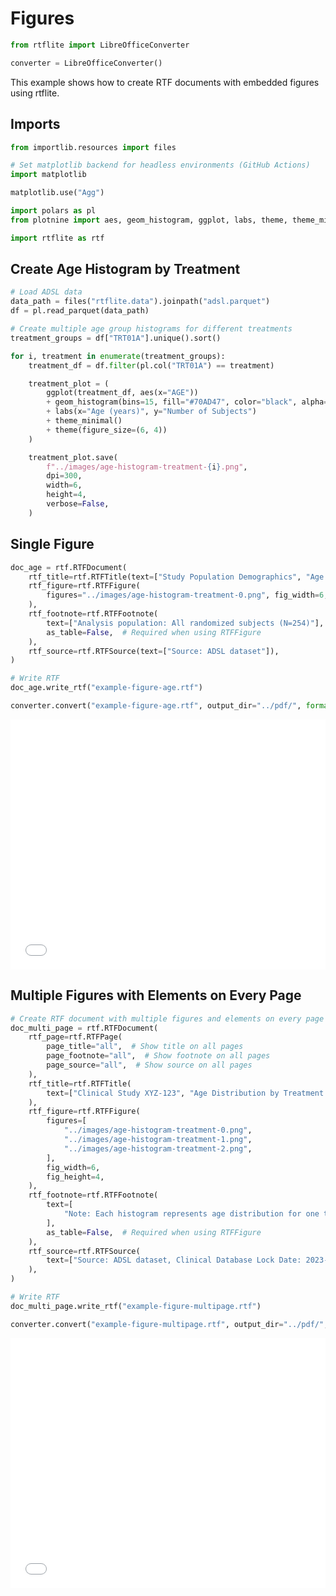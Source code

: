 # Figures

```python exec="on" session="default"
from rtflite import LibreOfficeConverter

converter = LibreOfficeConverter()
```

This example shows how to create RTF documents with embedded figures using rtflite.

## Imports

```python exec="on" source="above" session="default"
from importlib.resources import files

# Set matplotlib backend for headless environments (GitHub Actions)
import matplotlib

matplotlib.use("Agg")

import polars as pl
from plotnine import aes, geom_histogram, ggplot, labs, theme, theme_minimal

import rtflite as rtf
```

## Create Age Histogram by Treatment

```python exec="on" source="above" session="default"
# Load ADSL data
data_path = files("rtflite.data").joinpath("adsl.parquet")
df = pl.read_parquet(data_path)
```

```python exec="on" source="above" session="default" workdir="docs/articles/images/"
# Create multiple age group histograms for different treatments
treatment_groups = df["TRT01A"].unique().sort()

for i, treatment in enumerate(treatment_groups):
    treatment_df = df.filter(pl.col("TRT01A") == treatment)

    treatment_plot = (
        ggplot(treatment_df, aes(x="AGE"))
        + geom_histogram(bins=15, fill="#70AD47", color="black", alpha=0.7)
        + labs(x="Age (years)", y="Number of Subjects")
        + theme_minimal()
        + theme(figure_size=(6, 4))
    )

    treatment_plot.save(
        f"../images/age-histogram-treatment-{i}.png",
        dpi=300,
        width=6,
        height=4,
        verbose=False,
    )
```

## Single Figure

```python exec="on" source="above" session="default" workdir="docs/articles/rtf/"
doc_age = rtf.RTFDocument(
    rtf_title=rtf.RTFTitle(text=["Study Population Demographics", "Age Distribution"]),
    rtf_figure=rtf.RTFFigure(
        figures="../images/age-histogram-treatment-0.png", fig_width=6, fig_height=4
    ),
    rtf_footnote=rtf.RTFFootnote(
        text=["Analysis population: All randomized subjects (N=254)"],
        as_table=False,  # Required when using RTFFigure
    ),
    rtf_source=rtf.RTFSource(text=["Source: ADSL dataset"]),
)

# Write RTF
doc_age.write_rtf("example-figure-age.rtf")
```

```python exec="on" session="default" workdir="docs/articles/rtf/"
converter.convert("example-figure-age.rtf", output_dir="../pdf/", format="pdf", overwrite=True)
```

<embed src="../pdf/example-figure-age.pdf" style="width:100%; height:400px" type="application/pdf">

## Multiple Figures with Elements on Every Page

```python exec="on" source="above" session="default" workdir="docs/articles/rtf/"
# Create RTF document with multiple figures and elements on every page
doc_multi_page = rtf.RTFDocument(
    rtf_page=rtf.RTFPage(
        page_title="all",  # Show title on all pages
        page_footnote="all",  # Show footnote on all pages
        page_source="all",  # Show source on all pages
    ),
    rtf_title=rtf.RTFTitle(
        text=["Clinical Study XYZ-123", "Age Distribution by Treatment Group"]
    ),
    rtf_figure=rtf.RTFFigure(
        figures=[
            "../images/age-histogram-treatment-0.png",
            "../images/age-histogram-treatment-1.png",
            "../images/age-histogram-treatment-2.png",
        ],
        fig_width=6,
        fig_height=4,
    ),
    rtf_footnote=rtf.RTFFootnote(
        text=[
            "Note: Each histogram represents age distribution for one treatment group"
        ],
        as_table=False,  # Required when using RTFFigure
    ),
    rtf_source=rtf.RTFSource(
        text=["Source: ADSL dataset, Clinical Database Lock Date: 2023-12-31"]
    ),
)

# Write RTF
doc_multi_page.write_rtf("example-figure-multipage.rtf")
```

```python exec="on" session="default" workdir="docs/articles/rtf/"
converter.convert("example-figure-multipage.rtf", output_dir="../pdf/", format="pdf", overwrite=True)
```

<embed src="../pdf/example-figure-multipage.pdf" style="width:100%; height:400px" type="application/pdf">
